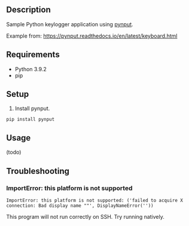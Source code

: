 ## Description

Sample Python keylogger application using [pynput](https://pynput.readthedocs.io/en/latest/index.html).

Example from:
https://pynput.readthedocs.io/en/latest/keyboard.html

## Requirements

- Python 3.9.2
- pip

## Setup

1. Install pynput.

```
pip install pynput
```

## Usage

(todo)

## Troubleshooting

### ImportError: this platform is not supported
```
ImportError: this platform is not supported: ('failed to acquire X connection: Bad display name ""', DisplayNameError(''))
```

This program will not run correctly on SSH. Try running natively.
